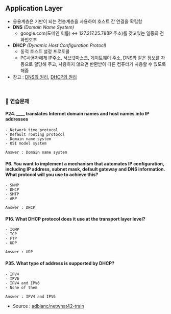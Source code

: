 ## Application Layer
- 응용계층은 기반이 되는 전송계층을 사용하여 호스트 간 연결을 확립함
- **DNS** *(Domain Name System)*
    - google.com(도메인 이름) ↔ 127.217.25.78(IP 주소)를 갖고있는 일종의 전화번호부
- **DHCP** *(Dynamic Host Configuration Protocl)*
    - 동적 호스트 설정 프로토콜
    - PC사용자에게 IP주소, 서브넷마스크, 게이트웨이 주소, DNS와 같은 정보를 자동으로 할당해 주고, 사용하지 않으면 반환받아 다른 컴퓨터가 사용할 수 있도록 해줌
- 참고 : [DNS의 원리](https://opentutorials.org/course/3276/20299), [DHCP의 원리](https://opentutorials.org/course/3265/20039)
<br>

### :speech_balloon: 연습문제
#### P24. ____ translates Internet domain names and host names into IP addresses
    - Network time protocol
    - Default routing protocol
    - Domain name system
    - OSI model system

    Answer : Domain name system


#### P6. You want to implement a mechanism that automates IP configuration, including IP address, subnet mask, default gateway and DNS information. What protocol will you use to achieve this?
    - SNMP
    - DHCP
    - SMTP
    - ARP

    Answer : DHCP

#### P16. What DHCP protocol does it use at the transport layer level?
    - ICMP
    - TCP
    - FTP
    - UDP

    Answer : UDP

#### P35. What type of address is supported by DHCP?
    - IPV4
    - IPV6
    - IPV4 and IPV6
    - None of them

    Answer : IPV4 and IPV6

- Source : [adblanc/netwhat42-train](github.com/adblanc/netwhat42)
